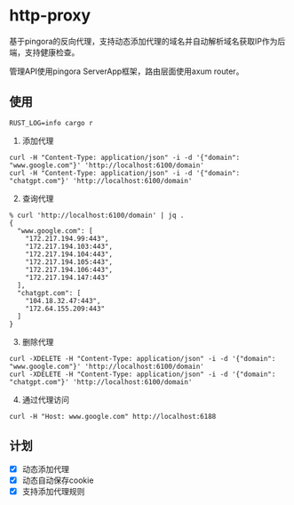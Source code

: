 # http-proxy

基于pingora的反向代理，支持动态添加代理的域名并自动解析域名获取IP作为后端，支持健康检查。

管理API使用pingora ServerApp框架，路由层面使用axum router。


## 使用

```shell
RUST_LOG=info cargo r

```

1. 添加代理

```shell
curl -H "Content-Type: application/json" -i -d '{"domain": "www.google.com"}' 'http://localhost:6100/domain'
curl -H "Content-Type: application/json" -i -d '{"domain": "chatgpt.com"}' 'http://localhost:6100/domain'
```

2. 查询代理

```shell
% curl 'http://localhost:6100/domain' | jq .
{
  "www.google.com": [
    "172.217.194.99:443",
    "172.217.194.103:443",
    "172.217.194.104:443",
    "172.217.194.105:443",
    "172.217.194.106:443",
    "172.217.194.147:443"
  ],
  "chatgpt.com": [
    "104.18.32.47:443",
    "172.64.155.209:443"
  ]
}
```

3. 删除代理

```shell
curl -XDELETE -H "Content-Type: application/json" -i -d '{"domain": "www.google.com"}' 'http://localhost:6100/domain'
curl -XDELETE -H "Content-Type: application/json" -i -d '{"domain": "chatgpt.com"}' 'http://localhost:6100/domain'
```

4. 通过代理访问

```shell
curl -H "Host: www.google.com" http://localhost:6188
```

## 计划

- [x] 动态添加代理
- [x] 动态自动保存cookie
- [x] 支持添加代理规则
